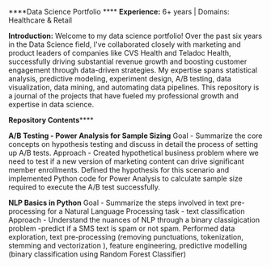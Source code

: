 
****Data Science Portfolio ****
**Experience:** 6+ years | Domains: Healthcare & Retail

**Introduction:** Welcome to my data science portfolio! 
Over the past six years in the Data Science field, I've collaborated closely with marketing and product leaders of companies like CVS Health and Teladoc Health, successfully driving substantial revenue growth and boosting customer engagement through data-driven strategies. My expertise spans statistical analysis, predictive modeling, experiment design, A/B testing, data visualization, data mining, and automating data pipelines.
This repository is a journal of the projects that have fueled my professional growth and expertise in data science. 


**Repository Contents******

**A/B Testing - Power Analysis for Sample Sizing**
Goal - Summarize the core concepts on hypothesis testing and discuss in detail the process of setting up A/B tests.
Approach - Created hypothetical business problem where we need to test if a new version of marketing content can drive significant member enrollments. Defined the hypothesis for this scenario and implemented Python code for Power Analysis to calculate sample size required to execute the A/B test successfully. 

**NLP Basics in Python**
Goal - Summarize the steps involved in text pre-processing for a Natural Language Processing task - text classification 
Approach - Understand the nuances of NLP through a binary classigication problem -predict if a SMS text is spam or not spam. Performed data exploration, text pre-processing (removing punctuations, tokenization, stemming and vectorization ), feature engineering, predictive modelling (binary classification using Random Forest Classifier) 

